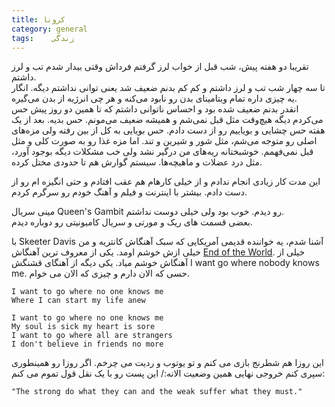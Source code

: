 ```yaml
---
title: کرونا
category: general
tags:    زندگی 
---
```






تقریبا دو هفته پیش، شب قبل از خواب لرز گرفتم فرداش وقتی بیدار شدم تب و لرز داشتم. <br/>
تا سه چهار شب تب و لرز داشتم و کم کم بدنم ضعیف شد یعنی توانی نداشتم دیگه. انگار یه چیزی داره تمام ویتامینای بدن رو نابود می‌کنه و هر چی انرژیه از بدن می‌گیره. <br/>
انقدر بدنم ضعیف شده بود و احساس ناتوانی داشتم که تا همین دو روز پیش حس می‌کردم دیگه هیچ‌وقت مثل قبل نمی‌شم و همیشه ضعیف می‌مونم. حس بدیه. بعد از یک هفته حس چشایی و بویاییم رو از دست دادم. حس بویایی به کل از بین رفته ولی مزه‌های اصلی رو متوجه می‌شم، مثل شور و شیرین و تند. اما مزه غذا رو به صورت کلی و مثل قبل نمی‌فهمم.
خوشبختانه ریه‌های من درگیر نشد ولی خب مشکلات دیگه بوجود آورد، مثل درد عضلات و ماهیچه‌ها.
سیستم گوارش هم تا حدودی مختل کرده. 

این مدت کار زیادی انجام ندادم و از خیلی کارهام هم عقب افتادم و حتی انگیزه ام رو از دست دادم. بیشتر با اینترنت و فیلم و آهنگ خودم رو سرگرم کردم.

مینی سریال Queen's Gambit رو دیدم. خوب بود ولی خیلی دوست نداشتم.<br/>
بعضی قسمت های ریک و مورتی  و سریال کامیونیتی رو دوباره دیدم. 
 
با Skeeter Davis آشنا شدم، یه خواننده قدیمی آمریکایی که سبک آهنگاش کانتریه و من خیلی ازش خوشم اومد. یکی از معروف ترین آهنگاش [End of the World](https://www.youtube.com/watch?v=xHa6a3FtPJg). خیلی از آهنگاش خوشم میاد. یکی دیگه از آهنگای قشنگش I want go where nobody knows me. حسی که الان دارم و چیزی که الان می خوام.

    I want to go where no one knows me
    Where I can start my life anew
    
    I want to go where no one knows me
    My soul is sick my heart is sore
    I want to go where all are strangers
    I don't believe in friends no more


این روزا هم شطرنج بازی می کنم و تو یوتوب و ردیت می چرخم. اگر روزا رو همینطوری سپری کنم خروجی نهایی همین وضعیت الانه:/ این پست رو با یک نقل قول تموم می کنم:

    "The strong do what they can and the weak suffer what they must."













